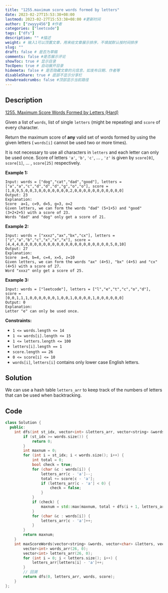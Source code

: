 ```yaml
---
title: "1255.maximum score words formed by letters"
date: 2023-02-27T15:53:38+08:00
lastmod: 2023-02-27T15:53:38+08:00 #更新时间
author: ["zwyyy456"] #作者
categories: ["leetcode"]
tags: ["dfs"]
description: "" #描述
weight: # 输入1可以顶置文章，用来给文章展示排序，不填就默认按时间排序
slug: ""
draft: false # 是否为草稿
comments: false #是否展示评论
showToc: true # 显示目录
TocOpen: true # 自动展开目录
hidemeta: false # 是否隐藏文章的元信息，如发布日期、作者等
disableShare: true # 底部不显示分享栏
showbreadcrumbs: false #顶部显示当前路径
---
```

## Description
[1255. Maximum Score Words Formed by Letters (Hard)](https://leetcode.com/problems/maximum-score-words-formed-by-letters/)

Given a list of `words`, list of  single `letters` (might be repeating) and `score` of every
character.

Return the maximum score of **any** valid set of words formed by using the given letters (
`words[i]` cannot be used two or more times).

It is not necessary to use all characters in `letters` and each letter can only be used once. Score
of letters `'a'`, `'b'`, `'c'`, ... , `'z'` is given by `score[0]`, `score[1]`, ... , `score[25]`
respectively.

**Example 1:**

```
Input: words = ["dog","cat","dad","good"], letters = ["a","a","c","d","d","d","g","o","o"], score =
[1,0,9,5,0,0,3,0,0,0,0,0,0,0,2,0,0,0,0,0,0,0,0,0,0,0]
Output: 23
Explanation:
Score  a=1, c=9, d=5, g=3, o=2
Given letters, we can form the words "dad" (5+1+5) and "good" (3+2+2+5) with a score of 23.
Words "dad" and "dog" only get a score of 21.
```

**Example 2:**

```
Input: words = ["xxxz","ax","bx","cx"], letters = ["z","a","b","c","x","x","x"], score =
[4,4,4,0,0,0,0,0,0,0,0,0,0,0,0,0,0,0,0,0,0,0,0,5,0,10]
Output: 27
Explanation:
Score  a=4, b=4, c=4, x=5, z=10
Given letters, we can form the words "ax" (4+5), "bx" (4+5) and "cx" (4+5) with a score of 27.
Word "xxxz" only get a score of 25.
```

**Example 3:**

```
Input: words = ["leetcode"], letters = ["l","e","t","c","o","d"], score =
[0,0,1,1,1,0,0,0,0,0,0,1,0,0,1,0,0,0,0,1,0,0,0,0,0,0]
Output: 0
Explanation:
Letter "e" can only be used once.
```

**Constraints:**

- `1 <= words.length <= 14`
- `1 <= words[i].length <= 15`
- `1 <= letters.length <= 100`
- `letters[i].length == 1`
- `score.length == 26`
- `0 <= score[i] <= 10`
- `words[i]`, `letters[i]` contains only lower case English letters.

## Solution
We can use a hash table `letters_arr` to keep track of the numbers of letters that can be used when backtracking.

## Code
```cpp
class Solution {
  public:
    int dfs(int st_idx, vector<int> &letters_arr, vector<string> &words, vector<int> &score) {
        if (st_idx >= words.size()) {
            return 0;
        }
        int maxnum = 0;
        for (int i = st_idx; i < words.size(); i++) {
            int total = 0;
            bool check = true;
            for (char &c : words[i]) {
                letters_arr[c - 'a']--;
                total += score[c - 'a'];
                if (letters_arr[c - 'a'] < 0) {
                    check = false;
                }
            }
            if (check) {
                maxnum = std::max(maxnum, total + dfs(i + 1, letters_arr, words, score));
            }
            for (char &c : words[i]) {
                letters_arr[c - 'a']++;
            }
        }
        return maxnum;
    }
    int maxScoreWords(vector<string> &words, vector<char> &letters, vector<int> &score) {
        vector<int> words_arr(26, 0);
        vector<int> letters_arr(26, 0);
        for (int i = 0; i < letters.size(); i++) {
            letters_arr[letters[i] - 'a']++;
        }
        // 回溯
        return dfs(0, letters_arr, words, score);
    }
};
```